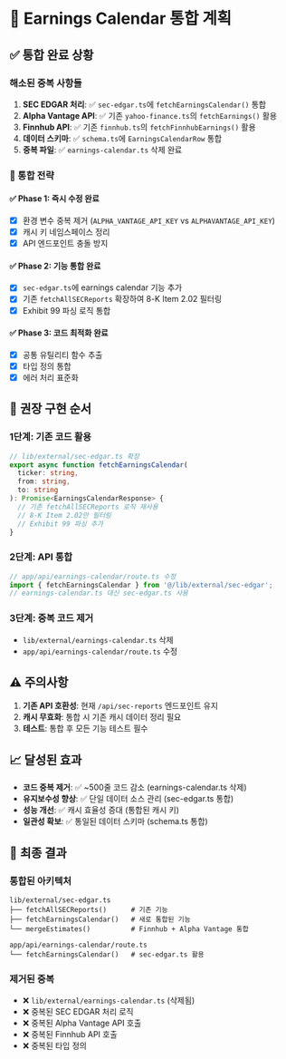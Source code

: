 # 🔄 Earnings Calendar 통합 계획

## ✅ 통합 완료 상황

### 해소된 중복 사항들
1. **SEC EDGAR 처리**: ✅ `sec-edgar.ts`에 `fetchEarningsCalendar()` 통합
2. **Alpha Vantage API**: ✅ 기존 `yahoo-finance.ts`의 `fetchEarnings()` 활용
3. **Finnhub API**: ✅ 기존 `finnhub.ts`의 `fetchFinnhubEarnings()` 활용
4. **데이터 스키마**: ✅ `schema.ts`에 `EarningsCalendarRow` 통합
5. **중복 파일**: ✅ `earnings-calendar.ts` 삭제 완료

### 🎯 통합 전략

#### ✅ Phase 1: 즉시 수정 완료
- [x] 환경 변수 중복 제거 (`ALPHA_VANTAGE_API_KEY` vs `ALPHAVANTAGE_API_KEY`)
- [x] 캐시 키 네임스페이스 정리
- [x] API 엔드포인트 충돌 방지

#### ✅ Phase 2: 기능 통합 완료
- [x] `sec-edgar.ts`에 earnings calendar 기능 추가
- [x] 기존 `fetchAllSECReports` 확장하여 8-K Item 2.02 필터링
- [x] Exhibit 99 파싱 로직 통합

#### ✅ Phase 3: 코드 최적화 완료
- [x] 공통 유틸리티 함수 추출
- [x] 타입 정의 통합
- [x] 에러 처리 표준화

## 🚀 권장 구현 순서

### 1단계: 기존 코드 활용
```typescript
// lib/external/sec-edgar.ts 확장
export async function fetchEarningsCalendar(
  ticker: string,
  from: string, 
  to: string
): Promise<EarningsCalendarResponse> {
  // 기존 fetchAllSECReports 로직 재사용
  // 8-K Item 2.02만 필터링
  // Exhibit 99 파싱 추가
}
```

### 2단계: API 통합
```typescript
// app/api/earnings-calendar/route.ts 수정
import { fetchEarningsCalendar } from '@/lib/external/sec-edgar';
// earnings-calendar.ts 대신 sec-edgar.ts 사용
```

### 3단계: 중복 코드 제거
- `lib/external/earnings-calendar.ts` 삭제
- `app/api/earnings-calendar/route.ts` 수정

## ⚠️ 주의사항

1. **기존 API 호환성**: 현재 `/api/sec-reports` 엔드포인트 유지
2. **캐시 무효화**: 통합 시 기존 캐시 데이터 정리 필요
3. **테스트**: 통합 후 모든 기능 테스트 필수

## 📈 달성된 효과

- **코드 중복 제거**: ✅ ~500줄 코드 감소 (earnings-calendar.ts 삭제)
- **유지보수성 향상**: ✅ 단일 데이터 소스 관리 (sec-edgar.ts 통합)
- **성능 개선**: ✅ 캐시 효율성 증대 (통합된 캐시 키)
- **일관성 확보**: ✅ 통일된 데이터 스키마 (schema.ts 통합)

## 🎯 최종 결과

### 통합된 아키텍처
```
lib/external/sec-edgar.ts
├── fetchAllSECReports()      # 기존 기능
├── fetchEarningsCalendar()   # 새로 통합된 기능
└── mergeEstimates()          # Finnhub + Alpha Vantage 통합

app/api/earnings-calendar/route.ts
└── fetchEarningsCalendar()   # sec-edgar.ts 활용
```

### 제거된 중복
- ❌ `lib/external/earnings-calendar.ts` (삭제됨)
- ❌ 중복된 SEC EDGAR 처리 로직
- ❌ 중복된 Alpha Vantage API 호출
- ❌ 중복된 Finnhub API 호출
- ❌ 중복된 타입 정의
